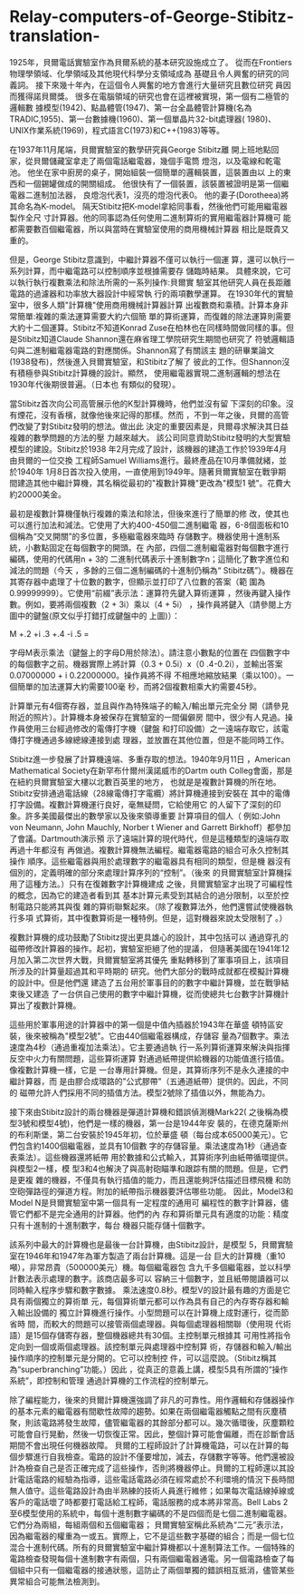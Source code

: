 # Relay-computers-of-George-Stibitz-translation-

 1925年，貝爾電話實驗室作為貝爾系統的基本研究設施成立了。
從而在Frontiers物理學領域、化學領域及其他現代科學分支領域成為
基礎且令人興奮的研究的同義詞。
接下來幾十年內，在這個令人興奮的地方會進行大量研究且數位研究
員因而獲得諾貝爾獎。
很多在電腦領域的研究也會在這裡被實現，第一個有二極管的邏輯數
據模型(1942)、點晶體管(1947)、第一台全晶體管計算機(名為
TRADIC,1955)、第一台數據機(1960)、第一個單晶片32-bit處理器(
1980)、UNIX作業系統(1969)，程式語言C(1973)和C++(1983)等等。

在1937年11月尾端，貝爾實驗室的數學研究員George Stibitz離
開上班地點回家，從貝爾儲藏室拿走了兩個電話繼電器，幾個手電筒
燈泡，以及電線和乾電池。
他坐在家中廚房的桌子，開始組裝一個簡單的邏輯裝置，這裝置由以
上的東西和一個錫罐做成的開關組成。
他很快有了一個裝置，該裝置被證明是第一個繼電器二進制加法器，
良燈泡代表1，沒亮的燈泡代表0。
他的妻子(Dorotheea)將其命名為K-model。
隔天Stibitz把K-model拿給同事看，然後他們可能用繼電器製作全尺
寸計算器。他的同事認為任何使用二進制算術的實用繼電器計算機可
能都需要數百個繼電器，所以與當時在實驗室使用的商用機械計算器
相比是既貴又重的。

但是，George Stibitz意識到，中繼計算器不僅可以執行一個運
算，還可以執行一系列計算，而中繼電路可以控制順序並根據需要存
儲臨時結果。
具體來說，它可以執行執行複數乘法和除法所需的一系列操作:貝爾實
驗室其他研究人員在長距離電路的過濾器和功率放大器設計中經常執
行的兩項數學運算。
在1930年代的實驗室中，很多人類"計算機"使用商用機械計算器計算
出複數商和乘積。計算本身非常簡單:複雜的乘法運算需要大約六個簡
單的算術運算，而復雜的除法運算則需要大約十二個運算。Stibitz不知道Konrad Zuse在柏林也在同樣時間做同樣的事。但
是Stibitz知道Claude Shannon還在麻省理工學院研究生期間也研究了
符號邏輯語句與二進制繼電器電路的對應關係。Shannon寫了有關該主
題的研畢業論文(1938發布)，然後進入貝爾實驗室，和Stibitz了解了
彼此的工作。但Shannon沒有積極參與Stibitz計算機的設計。顯然，
使用繼電器實現二進制邏輯的想法在1930年代後期很普遍。（日本也
有類似的發現）。

當Stibitz首次向公司高管展示他的K型計算機時，他們並沒有留
下深刻的印象。沒有煙花，沒有香檳，就像他後來記得的那樣。然而
，不到一年之後，貝爾的高管們改變了對Stibitz發明的想法。做出此
決定的重要因素是，貝爾尋求解決其日益複雜的數學問題的方法的壓
力越來越大。
該公司同意資助Stibitz發明的大型實驗模型的建設。Stibitz於1938
年2月完成了設計，該機器的建造工作於1939年4月由貝爾的一位交換
工程師Samuel Williams進行。最終產品在10月準備就緒，並於1940年
1月8日首次投入使用，一直使用到1949年。隨著貝爾實驗室在戰爭期
間建造其他中繼計算機，其名稱從最初的"複數計算機"更改為"模型1
號"。花費大約20000美金。

最初是複數計算機僅執行複雜的乘法和除法，但後來進行了簡單的修
改，使其也可以進行加法和減法。它使用了大約400-450個二進制繼電
器，6-8個面板和10個稱為“交叉開關”的多位置，多極繼電器來臨時
存儲數字。機器使用十進制系統，小數點固定在每個數字的開頭。在
內部，四個二進制繼電器對每個數字進行編碼，使用的代碼用n + 3的
二進制代碼表示十進制數字n；這簡化了數字進位和減法的問題（今天
，多餘的三個二進制編碼的十進制仍稱為“ Stibitz碼”）。機器在
其寄存器中處理了十位數的數字，但顯示並打印了八位數的答案（範
圍為0.99999999）。它使用“前綴”表示法：運算符先鍵入算術運算
，然後再鍵入操作數。例如，要將兩個複數（2 + 3i）乘以（4 + 5i）
，操作員將鍵入（請參閱上方圖中的鍵盤(原文似乎打錯打成鍵盤中的
上圖)）：

M +.2 +i .3 +.4 -i .5 =

字母M表示乘法（鍵盤上的字母D用於除法）。請注意小數點的位置在
四個數字中的每個數字之前。機器實際上將計算（0.3 + 0.5i）x（0
.4-0.2i），並輸出答案0.07000000 + i 0.22000000。操作員將不得
不相應地縮放結果（乘以100）。一個簡單的加法運算大約需要100毫
秒，而將2個複數相乘大約需要45秒。

計算單元有4個寄存器，並且與作為特殊端子的輸入/輸出單元完全分
開（請參見附近的照片）。計算機本身被保存在實驗室的一間偏僻房
間中，很少有人見過。操作員使用三台經過修改的電傳打字機（鍵盤
和打印設備）之一遠端存取它，該電傳打字機通過多線總線連接到處
理器，並放置在其他位置，但是不能同時工作。

Stibitz進一步發展了計算機遠端、多重存取的想法。1940年9月11日
，American Mathematical Society在新罕布什爾州漢諾威市的Dartm
outh Colleg會面，那是在紐約貝爾實驗室大樓以北數百英里的地方，
也就是是複數計算機的所在地。
Stibitz安排通過電話線（28線電傳打字電纜）將計算機連接到安裝在
其中的電傳打字設備。複數計算機運行良好，毫無疑問，它給使用它
的人留下了深刻的印象。許多美國最傑出的數學家以及後來領導重要
計算項目的個人（ 例如:John von Neumann, John Mauchly, Norber
t Wiener and Garrett Birkhoff）都參加了會議。Dartmouth演示預
示了遠端計算的現代時代，但是這種類型的遠端存取再過十年都沒有
再做過。複數計算機無法編程。繼電器電路的組合可永久控制其操作
順序。這些繼電器與用於處理數字的繼電器具有相同的類型，但是機
器沒有個別的，定義明確的部分來處理計算序列的“控制”。（後來
的貝爾實驗室計算機採用了這種方法。）只有在復雜數字計算機建成
之後，貝爾實驗室才出現了可編程性的概念，因為它的建造者看到其
基本計算元素受到其結合的過分限制，以至於控制電路只能將其與復
雜的算術聯繫起來。（除了複數算法外，他們還嘗試使機器執行多項
式算術，其中復數算術是一種特例。但是，這對機器來說太受限制了
。）

複數計算機的成功鼓勵了Stibitz提出更具雄心的設計，其中包括可以
通過穿孔的磁帶修改計算器的操作。起初，實驗室拒絕了他的提議，
但隨著美國在1941年12月加入第二次世界大戰，貝爾實驗室將其優先
重點轉移到了軍事項目上，該項目所涉及的計算量超過其和平時期的
研究。他們大部分的戰時成就都在模擬計算機的設計中。但是他們還
建造了五台用於軍事目的的數字中繼計算機，並在戰爭結束後又建造
了一台供自己使用的數字中繼計算機，從而使總共七台數字計算機計
算出了複數計算機。

這些用於軍事用途的計算器中的第一個是中值內插器於1943年在華盛
頓特區安裝，後來被稱為"模型2號"。它由440個繼電器構成，存儲容
量為7個數字。乘法速度為4秒（通過重複加法乘法）。它主要通過執
行一系列算術運算來解決與指揮反空中火力有關問題，這些算術運算
對通過紙帶提供給機器的功能值進行插值。像複數計算機一樣，它是
一台專用計算機。但是，其算術序列不是永久連接的中繼計算器，而
是由膠合成環路的"公式膠帶"（五通道紙帶）提供的。因此，不同的
磁帶允許人們採用不同的插值方法。模型2號除了插值以外，無能為力。

接下來由Stibitz設計的兩台機器是彈道計算機和錯誤偵測機Mark22(
之後稱為模型3號和模型4號)，他們是一樣的機器，第一台是1944年安
裝的，在德克薩斯州的布利斯堡，第二台安裝於1945年初，位於華盛
頓（每台成本65000美元）。它們包含約1400個繼電器，並具有10個數
字的存儲容量。乘法速度為1秒（通過查表乘法）。這些機器還將紙帶
用於數據和公式輸入，其算術序列由紙帶循環提供。與模型2一樣，模
型3和4也解決了與高射砲瞄準和跟踪有關的問題。但是，它們是更複
雜的機器，不僅具有執行插值的能力，而且還能夠評估描述目標飛機
和防空砲彈路徑的彈道方程。附加的紙帶指示機器要評估哪些功能。
因此，Model3和Model N是貝爾實驗室中第一個具有一定程度的通用可
編程性的數字計算器，儘管它們都不是完全通用的計算器。他們的內
存和算術單元具有適度的功能：精度只有十進制的十進制數字，每台
機器只能存儲十個數字。

該系列中最大的計算機也是最後一台計算機，由Stibitz設計，是模型
5，貝爾實驗室在1946年和1947年為軍方製造了兩台計算機。這是一台
巨大的計算機（重10噸），非常昂貴（500000美元）機。每個繼電器包
含九千多個繼電器，並以科學計數法表示處理的數字。該商店最多可以
容納三十個數字，並且紙帶閱讀器可以同時輸入程序步驟和數字數據。
乘法速度0.8秒。模型V的設計最有趣的方面是它具有兩個獨立的算術單
元，每個算術單元都可以作為具有自己的內存寄存器和輸入輸出設備的
獨立計算機進行操作。小型問題可以在計算機上成對運行，從而節省時
間，而較大的問題可以接管兩個處理器。與每個處理器相關聯（使用現
代術語）是15個存儲寄存器，整個機器總共有30個。主控制單元根據其
可用性將指令定向到一個或兩個處理器。該控制單元與處理器中控制算
術，存儲器和輸入/輸出操作順序的控制單元是分開的。它可以控制控
件，可以這麼說。（Stibitz稱其為“superbranching”功能。）因此
，從真正的意義上講，模型5具有所謂的“操作系統”，即控制和管理
通過計算機的工作流程的控制單元。

除了編程能力，後來的貝爾計算機還強調了非凡的可靠性。用作邏輯和存儲器操作的基本元素的繼電器有間歇性故障的趨勢。如果在兩個繼電器觸點之間有灰塵積聚，則該電路將發生故障，儘管繼電器的其餘部分都可以。幾次循環後，灰塵顆粒可能會自行晃動，然後一切恢復正常。因此，整個計算可能會偏離，而在診斷會話期間不會出現任何機器故障。
貝爾的工程師設計了計算機電路，可以在計算的每個步驟進行自我檢查。電路的設計不僅要增加，減去，存儲數字等等。他們還被設計為檢查自己是否正確完成了這些操作，否則將機器停止。貝爾的工程師還以其設計電話電路的經驗為指導，這些電話電路必須在經常處於不利環境的情況下長時間無人值守。這些電路設計為由半熟練的技術人員進行維修；如果每次電話線掉線或客戶的電話壞了時都要打電話給工程師，電話服務的成本將非常高。Bell Labs 2至6模型使用的系統中，每個十進制數字編碼的不是四個而是七個二進制繼電器。它們分為兩組，每組兩個和五個繼電器；
貝爾實驗室稱此系統為“二元”表示法，因為繼電器的權重為一或五。實際上，它不是這些數字基礎的組合；而是一個七位混合十進制代碼。所有的貝爾實驗室中繼計算機都以十進制算法工作。一個特殊的電路檢查發現每個十進制數字有兩個，只有兩個繼電器通電。另一個電路檢查了每個組中只有一個繼電器的接通狀態，這防止了兩個單獨的錯誤相互抵消，儘管某些異常組合可能無法檢測到。

